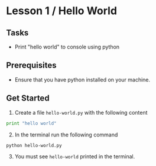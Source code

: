 # Lesson 1 / Hello World

## Tasks
- Print "hello world" to console using python

## Prerequisites
- Ensure that you have python installed on your machine.

## Get Started
1. Create a file `hello-world.py` with the following content
```py
print "hello world"
```
2. In the terminal run the following command
```shell
python hello-world.py
```
3. You must see `hello-world` printed in the terminal.
